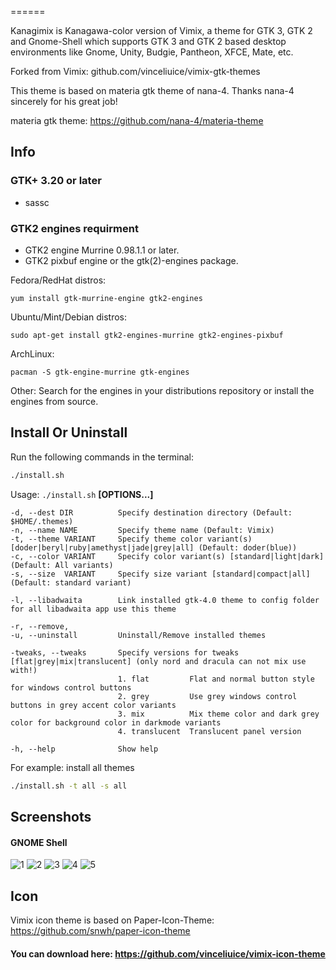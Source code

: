 
======

Kanagimix is Kanagawa-color version of Vimix, a theme for GTK 3, GTK 2 and Gnome-Shell which supports GTK 3 and GTK 2 based desktop environments like Gnome, Unity, Budgie, Pantheon, XFCE, Mate, etc.

Forked from Vimix: github.com/vinceliuice/vimix-gtk-themes

This theme is based on materia gtk theme of nana-4. Thanks nana-4 sincerely for his great job!

materia gtk theme: https://github.com/nana-4/materia-theme

## Info

### GTK+ 3.20 or later

- sassc

### GTK2 engines requirment

- GTK2 engine Murrine 0.98.1.1 or later.
- GTK2 pixbuf engine or the gtk(2)-engines package.

Fedora/RedHat distros:

    yum install gtk-murrine-engine gtk2-engines

Ubuntu/Mint/Debian distros:

    sudo apt-get install gtk2-engines-murrine gtk2-engines-pixbuf

ArchLinux:

    pacman -S gtk-engine-murrine gtk-engines

Other:
Search for the engines in your distributions repository or install the engines from source.

## Install Or Uninstall

Run the following commands in the terminal:

```sh
./install.sh
```

Usage:  `./install.sh`  **[OPTIONS...]**

```
-d, --dest DIR          Specify destination directory (Default: $HOME/.themes)
-n, --name NAME         Specify theme name (Default: Vimix)
-t, --theme VARIANT     Specify theme color variant(s) [doder|beryl|ruby|amethyst|jade|grey|all] (Default: doder(blue))
-c, --color VARIANT     Specify color variant(s) [standard|light|dark] (Default: All variants)
-s, --size  VARIANT     Specify size variant [standard|compact|all] (Default: standard variant)

-l, --libadwaita        Link installed gtk-4.0 theme to config folder for all libadwaita app use this theme

-r, --remove,
-u, --uninstall         Uninstall/Remove installed themes

-tweaks, --tweaks       Specify versions for tweaks [flat|grey|mix|translucent] (only nord and dracula can not mix use with!)
                        1. flat         Flat and normal button style for windows control buttons
                        2. grey         Use grey windows control buttons in grey accent color variants
                        3. mix          Mix theme color and dark grey color for background color in darkmode variants
                        4. translucent  Translucent panel version

-h, --help              Show help
```

For example: install all themes

```sh
./install.sh -t all -s all
```

## Screenshots

#### GNOME Shell
![1](https://i.imgur.com/xhmv9VZ.png)
![2](https://i.imgur.com/jOTgUQS.png)
![3](https://i.imgur.com/JHxwUSu.png)
![4](https://i.imgur.com/YFRJf9B.png)
![5](https://i.imgur.com/yAGGnQU.png)

## Icon 
Vimix icon theme is based on Paper-Icon-Theme: https://github.com/snwh/paper-icon-theme

#### You can download here: https://github.com/vinceliuice/vimix-icon-theme
